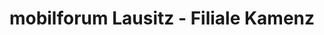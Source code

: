 ---
title: "mobilforum Lausitz - Filiale Kamenz"
url: /kamenz/mobilforum-lausitz-filiale-kamenz/
shop: Autohaus
---